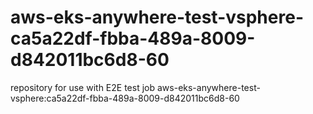 # aws-eks-anywhere-test-vsphere-ca5a22df-fbba-489a-8009-d842011bc6d8-60
repository for use with E2E test job aws-eks-anywhere-test-vsphere:ca5a22df-fbba-489a-8009-d842011bc6d8-60
